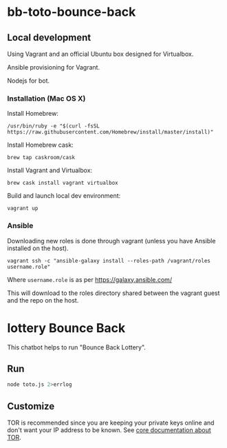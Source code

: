 # bb-toto-bounce-back

## Local development

Using Vagrant and an official Ubuntu box designed for Virtualbox.

Ansible provisioning for Vagrant.

Nodejs for bot.

### Installation (Mac OS X)

Install Homebrew:

`/usr/bin/ruby -e "$(curl -fsSL https://raw.githubusercontent.com/Homebrew/install/master/install)"`

Install Homebrew cask:

`brew tap caskroom/cask`

Install Vagrant and Virtualbox:

`brew cask install vagrant virtualbox`

Build and launch local dev environment:

`vagrant up`

### Ansible

Downloading new roles is done through vagrant (unless you have Ansible installed on the host).

`vagrant ssh -c "ansible-galaxy install --roles-path /vagrant/roles username.role"`

Where `username.role` is as per https://galaxy.ansible.com/

This will download to the roles directory shared between the vagrant guest and the repo on the host.


# lottery Bounce Back

This chatbot helps to run "Bounce Back Lottery".

## Run
```sh
node toto.js 2>errlog
```

## Customize

TOR is recommended since you are keeping your private keys online and don't want your IP address to be known. See [core documentation about TOR](../../../byteballcore#confsockshost-confsocksport-and-confsockslocaldns).
